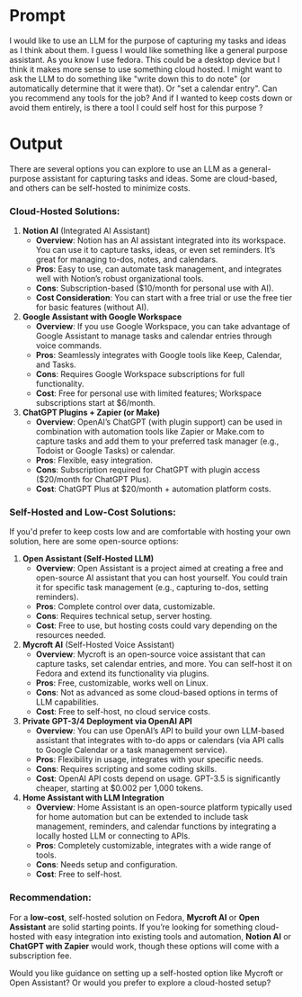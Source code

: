 # Prompt

I would like to use an LLM for the purpose of capturing my tasks and ideas as I think about them. I guess I would like something like a general purpose assistant. As you know I use fedora. This could be a desktop device but I think it makes more sense to use something cloud hosted. I might want to ask the LLM to do something like "write down this to do note" (or automatically determine that it were that). Or "set a calendar entry". Can you recommend any tools for the job? And if I wanted to keep costs down or avoid them entirely, is there a tool I could self host for this purpose ?

# Output

There are several options you can explore to use an LLM as a general-purpose assistant for capturing tasks and ideas. Some are cloud-based, and others can be self-hosted to minimize costs.

### Cloud-Hosted Solutions:

1. **Notion AI** (Integrated AI Assistant)
   - **Overview**: Notion has an AI assistant integrated into its workspace. You can use it to capture tasks, ideas, or even set reminders. It’s great for managing to-dos, notes, and calendars.
   - **Pros**: Easy to use, can automate task management, and integrates well with Notion’s robust organizational tools.
   - **Cons**: Subscription-based ($10/month for personal use with AI).
   - **Cost Consideration**: You can start with a free trial or use the free tier for basic features (without AI).
2. **Google Assistant with Google Workspace**
   - **Overview**: If you use Google Workspace, you can take advantage of Google Assistant to manage tasks and calendar entries through voice commands.
   - **Pros**: Seamlessly integrates with Google tools like Keep, Calendar, and Tasks.
   - **Cons**: Requires Google Workspace subscriptions for full functionality.
   - **Cost**: Free for personal use with limited features; Workspace subscriptions start at $6/month.
3. **ChatGPT Plugins + Zapier (or Make)**
   - **Overview**: OpenAI’s ChatGPT (with plugin support) can be used in combination with automation tools like Zapier or Make.com to capture tasks and add them to your preferred task manager (e.g., Todoist or Google Tasks) or calendar.
   - **Pros**: Flexible, easy integration.
   - **Cons**: Subscription required for ChatGPT with plugin access ($20/month for ChatGPT Plus).
   - **Cost**: ChatGPT Plus at $20/month + automation platform costs.

### Self-Hosted and Low-Cost Solutions:

If you'd prefer to keep costs low and are comfortable with hosting your own solution, here are some open-source options:

1. **Open Assistant (Self-Hosted LLM)**
   - **Overview**: Open Assistant is a project aimed at creating a free and open-source AI assistant that you can host yourself. You could train it for specific task management (e.g., capturing to-dos, setting reminders).
   - **Pros**: Complete control over data, customizable.
   - **Cons**: Requires technical setup, server hosting.
   - **Cost**: Free to use, but hosting costs could vary depending on the resources needed.
2. **Mycroft AI** (Self-Hosted Voice Assistant)
   - **Overview**: Mycroft is an open-source voice assistant that can capture tasks, set calendar entries, and more. You can self-host it on Fedora and extend its functionality via plugins.
   - **Pros**: Free, customizable, works well on Linux.
   - **Cons**: Not as advanced as some cloud-based options in terms of LLM capabilities.
   - **Cost**: Free to self-host, no cloud service costs.
3. **Private GPT-3/4 Deployment via OpenAI API**
   - **Overview**: You can use OpenAI’s API to build your own LLM-based assistant that integrates with to-do apps or calendars (via API calls to Google Calendar or a task management service).
   - **Pros**: Flexibility in usage, integrates with your specific needs.
   - **Cons**: Requires scripting and some coding skills.
   - **Cost**: OpenAI API costs depend on usage. GPT-3.5 is significantly cheaper, starting at $0.002 per 1,000 tokens.
4. **Home Assistant with LLM Integration**
   - **Overview**: Home Assistant is an open-source platform typically used for home automation but can be extended to include task management, reminders, and calendar functions by integrating a locally hosted LLM or connecting to APIs.
   - **Pros**: Completely customizable, integrates with a wide range of tools.
   - **Cons**: Needs setup and configuration.
   - **Cost**: Free to self-host.

### Recommendation:

For a **low-cost**, self-hosted solution on Fedora, **Mycroft AI** or **Open Assistant** are solid starting points. If you’re looking for something cloud-hosted with easy integration into existing tools and automation, **Notion AI** or **ChatGPT with Zapier** would work, though these options will come with a subscription fee.

Would you like guidance on setting up a self-hosted option like Mycroft or Open Assistant? Or would you prefer to explore a cloud-hosted setup?






